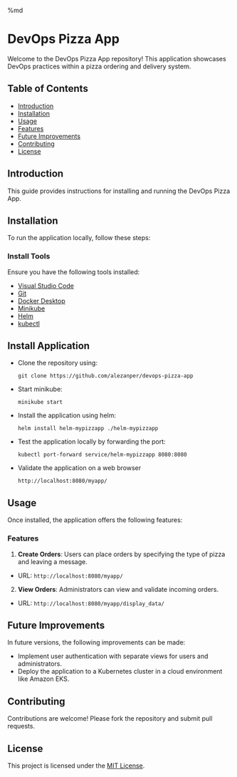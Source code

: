 %md
# DevOps Pizza App

Welcome to the DevOps Pizza App repository! This application showcases DevOps practices within a pizza ordering and delivery system.

## Table of Contents
- [Introduction](#introduction)
- [Installation](#installation)
- [Usage](#usage)
- [Features](#features)
- [Future Improvements](#future-improvements)
- [Contributing](#contributing)
- [License](#license)

## Introduction
This guide provides instructions for installing and running the DevOps Pizza App.

## Installation
To run the application locally, follow these steps:

### Install Tools
Ensure you have the following tools installed:
- [Visual Studio Code](https://code.visualstudio.com/download)
- [Git](https://git-scm.com/book/en/v2/Getting-Started-Installing-Git)
- [Docker Desktop](https://docs.docker.com/desktop/)
- [Minikube](https://minikube.sigs.k8s.io/docs/start/?arch=%2Fwindows%2Fx86-64%2Fstable%2F.exe+download)
- [Helm](https://helm.sh/docs/intro/install/)
- [kubectl](https://kubernetes.io/docs/tasks/tools/)

## Install Application
- Clone the  repository using: 
  ```
  git clone https://github.com/alezanper/devops-pizza-app
  ```
- Start minikube:
  ```
  minikube start
  ```
- Install the application using helm:
  ```
  helm install helm-mypizzapp ./helm-mypizzapp
  ```
- Test the application locally by forwarding the port:
  ```
  kubectl port-forward service/helm-mypizzapp 8080:8080
  ```
- Validate the application on a web browser
  ```
  http://localhost:8080/myapp/
  ```

## Usage
Once installed, the application offers the following features:

### Features
1. **Create Orders**: Users can place orders by specifying the type of pizza and leaving a message.
- URL: `http://localhost:8080/myapp/`

2. **View Orders**: Administrators can view and validate incoming orders.
- URL: `http://localhost:8080/myapp/display_data/`

## Future Improvements
In future versions, the following improvements can be made:
- Implement user authentication with separate views for users and administrators.
- Deploy the application to a Kubernetes cluster in a cloud environment like Amazon EKS.

## Contributing
Contributions are welcome! Please fork the repository and submit pull requests.

## License
This project is licensed under the [MIT License](LICENSE).